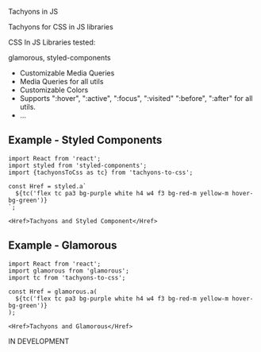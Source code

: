Tachyons in JS

Tachyons for CSS in JS libraries

CSS In JS Libraries tested:

glamorous, styled-components

* Customizable Media Queries
* Media Queries for all utils
* Customizable Colors
* Supports ":hover", ":active", ":focus", ":visited" ":before", ":after" for all utils.
* ...


## Example - Styled Components

<!-- prettier-ignore -->
```JSX
import React from 'react';
import styled from 'styled-components';
import {tachyonsToCss as tc} from 'tachyons-to-css';

const Href = styled.a`
  ${tc('flex tc pa3 bg-purple white h4 w4 f3 bg-red-m yellow-m hover-bg-green')}
`;

<Href>Tachyons and Styled Component</Href>

```

## Example - Glamorous

<!-- prettier-ignore -->
```JSX
import React from 'react';
import glamorous from 'glamorous';
import tc from 'tachyons-to-css';

const Href = glamorous.a(
  ${tc('flex tc pa3 bg-purple white h4 w4 f3 bg-red-m yellow-m hover-bg-green')}
);

<Href>Tachyons and Glamorous</Href>

```


IN DEVELOPMENT

